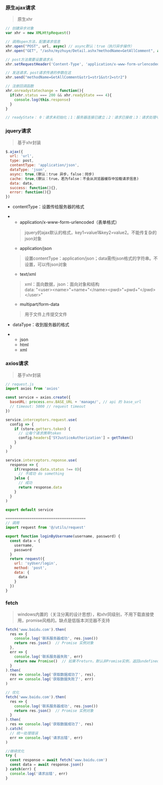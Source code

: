 ### 原生ajax请求

> 原生xhr

```js
// 创建异步对象
var xhr = new XMLHttpRequest()

// 调用open方法，配置请求信息
xhr.open("POST", url, async) // async默认：true（执行异步操作）
xhr.open("GET", "/ashx/myzhuye/Detail.ashx?methodName=GetAllComment", async) // get请求参数拼接在URL后边

// post方法需要设置请求头
xhr.setRequestHeader('Content-Type', 'application/x-www-form-urlencoded')

// 发送请求，post请求传递的参数在这
xhr.send("methodName=GetAllComment&str1=str1&str2=str2")

// 注册回调函数
xhr.onreadystatechange = function(){
  if(xhr.status === 200 && xhr.readyState === 4){
    console.log(this.response)    
  }
}

// readyState： 0：请求未初始化；1：服务器连接已建立；2：请求已接收；3：请求处理中；4：请求已完成，响应已就绪
```

### jquery请求

> 基于xhr封装

```js
$.ajax({
  url: 'url',
  type: post,
  contentType: 'application/json',
  dataType: 'json',
  async: true,(默认：true 异步，false：同步)
  cache: true,(默认：true，若为false：不会从浏览器缓存中加载请求信息)
  data: data,
  success: function(){},
  error: function(){}
})
```

* contentType：设置传给服务器的格式

* * application/x-www-form-urlencoded（表单格式）

  > jquery的ajax默认的格式，key1=value1&key2=value2。不能传复杂的json对象

  * application/json

  > 设置contentType：application/json；data需传json格式的字符串。不设置，可以传json对象

  * text/xml

  > xml：面向数据，json：面向对象和结构  
  > data: "&lt;user&gt;&lt;name&gt;"+name+"&lt;/name&gt;&lt;pwd&gt;"+pwd+"&lt;/pwd&gt;&lt;/user&gt;"

  * multipart/form-data

  > 用于文件上传提交文件
* dataType：收到服务器的格式

* * json
  * html
  * xml

### axios请求

> 基于xhr封装

```js
// request.js
import axios from 'axios'

const service = axios.create({
  baseURL: process.env.BASE_URL + 'manage/', // api 的 base_url
  // timeout: 5000 // request timeout
})

service.interceptors.request.use(
  config => {
    if (store.getters.token) {
      // 让每个请求携带token
      config.headers['SYJusticeAuthorization'] = getToken()
    }
  }
)

service.interceptors.reponse.use(
  response => {
    if(response.data.status !== 0){
      // 不成功 do something
    }else {
      // 成功
      return response.data
    }
  }
)

export default service

=====================================
// 调用
import request from '@/utils/request'

export function loginByUsername(username, password) {
  const data = {
    username,
    password
  }
  return request({
    url: 'syUser/login',
    method: 'post',
    data: {
      data
    }
  })
}
```

### fetch

> windows内置的（关注分离的设计思想），和xhr同级别，不用下载直接使用，promise风格的。缺点是低版本浏览器不支持

```js
fetch('www.baidu.com').then(
  res => {
    console.log('联系服务器成功', res.json())
    return res.json()  // Promise 实例对象
  }, 
  err => {
    console.log('联系服务器失败', err)
    return new Promise()  // 如果不return，默认非Promise实例，返回undefined，下边还会then还会执行
  }
).then(
  res => console.log('获取数据成功了', res),
  err => console.log('获取数据失败了', err)
)

// 优化
fetch('www.baidu.com').then(
  res => {
    console.log('联系服务器成功', res.json())
    return res.json()  // Promise 实例对象
  }
).then(
  res => console.log('获取数据成功了', res)
).catch(
  // 统一处理错误
  err => console.log('请求出错', err)
)

//继续优化
try {
  const response = await fetch('www.baidu.com')
  const data = await response.json()
} catch(err) {
  console.log('请求出错', err)
}
```



